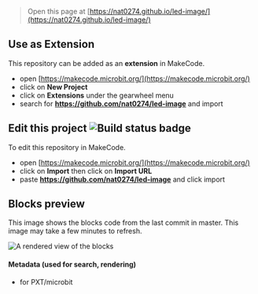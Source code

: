 
> Open this page at [https://nat0274.github.io/led-image/](https://nat0274.github.io/led-image/)

## Use as Extension

This repository can be added as an **extension** in MakeCode.

* open [https://makecode.microbit.org/](https://makecode.microbit.org/)
* click on **New Project**
* click on **Extensions** under the gearwheel menu
* search for **https://github.com/nat0274/led-image** and import

## Edit this project ![Build status badge](https://github.com/nat0274/led-image/workflows/MakeCode/badge.svg)

To edit this repository in MakeCode.

* open [https://makecode.microbit.org/](https://makecode.microbit.org/)
* click on **Import** then click on **Import URL**
* paste **https://github.com/nat0274/led-image** and click import

## Blocks preview

This image shows the blocks code from the last commit in master.
This image may take a few minutes to refresh.

![A rendered view of the blocks](https://github.com/nat0274/led-image/raw/master/.github/makecode/blocks.png)

#### Metadata (used for search, rendering)

* for PXT/microbit
<script src="https://makecode.com/gh-pages-embed.js"></script><script>makeCodeRender("{{ site.makecode.home_url }}", "{{ site.github.owner_name }}/{{ site.github.repository_name }}");</script>
